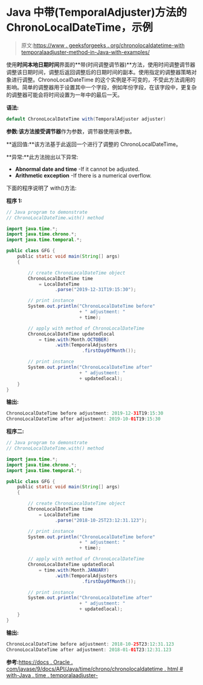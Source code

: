 # Java 中带(TemporalAdjuster)方法的 ChronoLocalDateTime，示例

> 原文:[https://www . geeksforgeeks . org/chronolocaldatetime-with temporalaadjuster-method-in-Java-with-examples/](https://www.geeksforgeeks.org/chronolocaldatetime-withtemporaladjuster-method-in-java-with-examples/)

使用**时间本地日期时间**界面的**带(时间调整调节器)**方法，使用时间调整调节器调整该日期时间，调整后返回调整后的日期时间的副本。使用指定的调整器策略对象进行调整。ChronoLocalDateTime 的这个实例是不可变的，不受此方法调用的影响。简单的调整器用于设置其中一个字段，例如年份字段，在该字段中，更复杂的调整器可能会将时间设置为一年中的最后一天。

**语法:**

```java
default ChronoLocalDateTime with(TemporalAdjuster adjuster)

```

**参数:**该方法接受**调节器**作为参数，调节器使用该参数。

**返回值:**该方法基于此返回一个进行了调整的 ChronoLocalDateTime。

**异常:**此方法抛出以下异常:

*   **Abnormal date and time** -If it cannot be adjusted.
*   **Arithmetic exception** -If there is a numerical overflow.

下面的程序说明了 with()方法:

**程序 1:**

```java
// Java program to demonstrate
// ChronoLocalDateTime.with() method

import java.time.*;
import java.time.chrono.*;
import java.time.temporal.*;

public class GFG {
    public static void main(String[] args)
    {

        // create ChronoLocalDateTime object
        ChronoLocalDateTime time
            = LocalDateTime
                  .parse("2019-12-31T19:15:30");

        // print instance
        System.out.println("ChronoLocalDateTime before"
                           + " adjustment: "
                           + time);

        // apply with method of ChronoLocalDateTime
        ChronoLocalDateTime updatedlocal
            = time.with(Month.OCTOBER)
                  .with(TemporalAdjusters
                            .firstDayOfMonth());

        // print instance
        System.out.println("ChronoLocalDateTime after"
                           + " adjustment: "
                           + updatedlocal);
    }
}
```

**输出:**

```java
ChronoLocalDateTime before adjustment: 2019-12-31T19:15:30
ChronoLocalDateTime after adjustment: 2019-10-01T19:15:30

```

**程序二:**

```java
// Java program to demonstrate
// ChronoLocalDateTime.with() method

import java.time.*;
import java.time.chrono.*;
import java.time.temporal.*;

public class GFG {
    public static void main(String[] args)
    {

        // create ChronoLocalDateTime object
        ChronoLocalDateTime time
            = LocalDateTime
                  .parse("2018-10-25T23:12:31.123");

        // print instance
        System.out.println("ChronoLocalDateTime before"
                           + " adjustment: "
                           + time);

        // apply with method of ChronoLocalDateTime
        ChronoLocalDateTime updatedlocal
            = time.with(Month.JANUARY)
                  .with(TemporalAdjusters
                            .firstDayOfMonth());

        // print instance
        System.out.println("ChronoLocalDateTime after"
                           + " adjustment: "
                           + updatedlocal);
    }
}
```

**输出:**

```java
ChronoLocalDateTime before adjustment: 2018-10-25T23:12:31.123
ChronoLocalDateTime after adjustment: 2018-01-01T23:12:31.123

```

**参考:**[https://docs . Oracle . com/javase/9/docs/API/Java/time/chrono/chronolocaldatetime . html # with-Java . time . temporalaadjuster-](https://docs.oracle.com/javase/9/docs/api/java/time/chrono/ChronoLocalDateTime.html#with-java.time.temporal.TemporalAdjuster-)